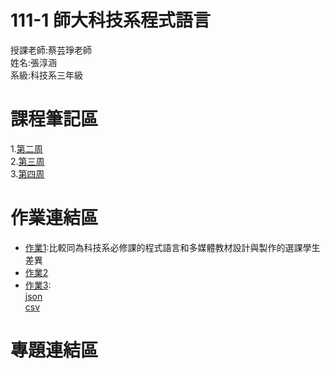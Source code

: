 # 111-1 師大科技系程式語言
授課老師:蔡芸琤老師<br>
姓名:張淳涵<br>
系級:科技系三年級<br>
# 課程筆記區<br>
1.[第二周](https://github.com/chang6616/python/blob/main/0915-1.ipynb)<br>
2.[第三周](https://github.com/chang6616/python/blob/main/0922-1.ipynb)<br>
3.[第四周](https://github.com/chang6616/python/blob/main/0929-1.ipynb)<br>
# 作業連結區<br>
- [作業1](https://github.com/chang6616/python/blob/main/homework1/hw1-0922.ipynb):比較同為科技系必修課的程式語言和多媒體教材設計與製作的選課學生差異<br>
- [作業2](https://github.com/chang6616/python/blob/main/homework2/1018.ipynb)<br>
- [作業3](https://github.com/chang6616/python/blob/main/homework3/1103.ipynb):<br>
  [json](https://github.com/chang6616/python/blob/main/homework3/hw3.json)<br>
  [csv](https://github.com/chang6616/python/blob/main/hw3.csv)<br>
# 專題連結區<br>
